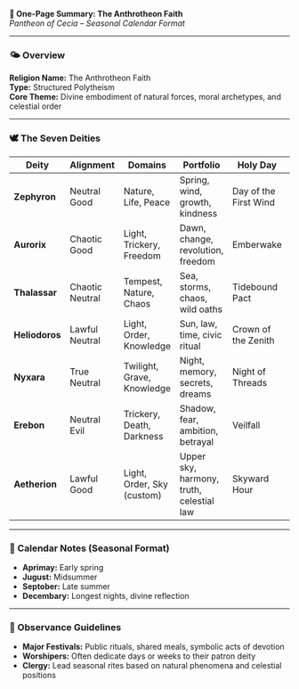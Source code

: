 **📜 One-Page Summary: The Anthrotheon Faith**  
*Pantheon of Cecia – Seasonal Calendar Format*

---

### 🌤️ Overview
**Religion Name:** The Anthrotheon Faith  
**Type:** Structured Polytheism  
**Core Theme:** Divine embodiment of natural forces, moral archetypes, and celestial order

---

### 🕊️ The Seven Deities

| Deity         | Alignment      | Domains                         | Portfolio                                | Holy Day            | Date                     |
|---------------|----------------|----------------------------------|------------------------------------------|----------------------|--------------------------|
| **Zephyron**  | Neutral Good   | Nature, Life, Peace             | Spring, wind, growth, kindness           | Day of the First Wind| 1st of Aprimay           |
| **Aurorix**   | Chaotic Good   | Light, Trickery, Freedom        | Dawn, change, revolution, freedom        | Emberwake            | 11th of Aprimay          |
| **Thalassar** | Chaotic Neutral| Tempest, Nature, Chaos          | Sea, storms, chaos, wild oaths           | Tidebound Pact       | 1st of Jugust            |
| **Heliodoros**| Lawful Neutral | Light, Order, Knowledge         | Sun, law, time, civic ritual             | Crown of the Zenith  | 15th of Jugust           |
| **Nyxara**    | True Neutral   | Twilight, Grave, Knowledge      | Night, memory, secrets, dreams           | Night of Threads     | 15th of Decembary        |
| **Erebon**    | Neutral Evil   | Trickery, Death, Darkness       | Shadow, fear, ambition, betrayal         | Veilfall             | 1st of Decembary (New Moon)|
| **Aetherion** | Lawful Good    | Light, Order, Sky (custom)      | Upper sky, harmony, truth, celestial law | Skyward Hour         | 5th of Septober          |

---

### 🔔 Calendar Notes (Seasonal Format)
- **Aprimay:** Early spring
- **Jugust:** Midsummer
- **Septober:** Late summer
- **Decembary:** Longest nights, divine reflection

---

### 🧭 Observance Guidelines
- **Major Festivals:** Public rituals, shared meals, symbolic acts of devotion
- **Worshipers:** Often dedicate days or weeks to their patron deity
- **Clergy:** Lead seasonal rites based on natural phenomena and celestial positions
